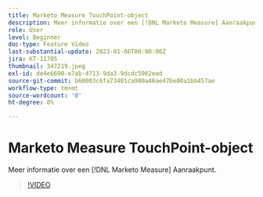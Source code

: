 ```yaml
---
title: Marketo Measure TouchPoint-object
description: Meer informatie over een [!DNL Marketo Measure] Aanraakpunt.
role: User
level: Beginner
doc-type: Feature Video
last-substantial-update: 2023-01-06T00:00:00Z
jira: KT-11705
thumbnail: 347219.jpeg
exl-id: de4e6690-e7ab-4713-9da3-9dcdc5962eed
source-git-commit: b60003c6fa73401ca980a46ae47be00a1bb457ae
workflow-type: tm+mt
source-wordcount: '0'
ht-degree: 0%

---
```


# Marketo Measure TouchPoint-object

Meer informatie over een [!DNL Marketo Measure] Aanraakpunt.

>[!VIDEO](https://video.tv.adobe.com/v/347219/?quality=12&learn=on)
